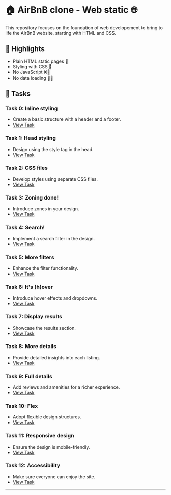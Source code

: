 # 🏠 AirBnB clone - Web static 🌐

This repository focuses on the foundation of web developement to bring to life the AirBnB website, starting with HTML and CSS.

## 🌌 Highlights

- Plain HTML static pages 📄
- Styling with CSS 🎨
- No JavaScript ❌🔌
- No data loading 🚫🔄

## 🔨 Tasks

### Task 0: Inline styling
- Create a basic structure with a header and a footer.
- [View Task](../web_static/0-index.html)

### Task 1: Head styling
- Design using the style tag in the head.
- [View Task](../web_static/1-index.html)

### Task 2: CSS files
- Develop styles using separate CSS files.
- [View Task](../web_static/2-index.html)

### Task 3: Zoning done!
- Introduce zones in your design.
- [View Task](../web_static/3-index.html)

### Task 4: Search!
- Implement a search filter in the design.
- [View Task](../web_static/4-index.html)

### Task 5: More filters
- Enhance the filter functionality.
- [View Task](../web_static/5-index.html)

### Task 6: It's (h)over
- Introduce hover effects and dropdowns.
- [View Task](../web_static/6-index.html)

### Task 7: Display results
- Showcase the results section.
- [View Task](../web_static/7-index.html)

### Task 8: More details
- Provide detailed insights into each listing.
- [View Task](../web_static/8-index.html)

### Task 9: Full details
- Add reviews and amenities for a richer experience.
- [View Task](../web_static/100-index.html)

### Task 10: Flex
- Adopt flexible design structures.
- [View Task](../web_static/101-index.html)

### Task 11: Responsive design
- Ensure the design is mobile-friendly.
- [View Task](../web_static/102-index.html)

### Task 12: Accessibility
- Make sure everyone can enjoy the site.
- [View Task](../web_static/103-index.html)

---

